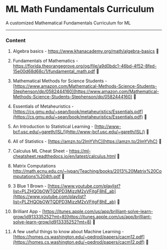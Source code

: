 # ML Math Fundamentals Curriculum
A customized Mathematical Fundamentals Curriculum for ML

---

### Content

1. Algebra basics - https://www.khanacademy.org/math/algebra-basics  🔄

2. Fundamentals of Mathematics - https://florida.theorangegrove.org/og/file/a9d0bdc1-46bd-4f52-8fed-15e00d68d68c/1/fundamental_math.pdf 🛑

3. Mathematical Methods for Science Students - [https://www.amazon.com/Mathematical-Methods-Science-Students-Stephenson/dp/0582444160](https://www.amazon.com/Mathematical-Methods-Science-Students-Stephenson/dp/0582444160) 🛑

4. Essentials of Metaheuristics -
 [https://cs.gmu.edu/~sean/book/metaheuristics/Essentials.pdf](https://cs.gmu.edu/~sean/book/metaheuristics/Essentials.pdf) 🛑
 
5. An Introduction to Statistical Learning - [http://www-bcf.usc.edu/~gareth/ISL/](http://www-bcf.usc.edu/~gareth/ISL/) 🛑

6. All of Statistics - [https://amzn.to/2ImYVhC](https://amzn.to/2ImYVhC) 🛑

7. Calculus ML Cheat Sheet - https://ml-cheatsheet.readthedocs.io/en/latest/calculus.html 🛑

8. Matrix Computations http://math.ecnu.edu.cn/~jypan/Teaching/books/2013%20Matrix%20Computations%204th.pdf 🛑

9. 3 Blue 1 Brown - [https://www.youtube.com/playlist?list=PLZHQObOWTQDPD3MizzM2xVFitgF8hE_ab](https://www.youtube.com/playlist?list=PLZHQObOWTQDPD3MizzM2xVFitgF8hE_ab) 🛑

10. Brilliant App - [https://itunes.apple.com/us/app/brilliant-solve-learn-grow/id913335252?mt=8](https://itunes.apple.com/us/app/brilliant-solve-learn-grow/id913335252?mt=8) 🛑

11. A few useful things to know about Machine Learning - [https://homes.cs.washington.edu/~pedrod/papers/cacm12.pdf](https://homes.cs.washington.edu/~pedrod/papers/cacm12.pdf) 🛑
